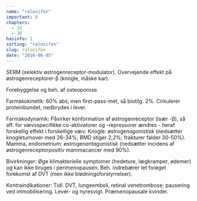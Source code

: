 ```yaml
---
name: "raloxifen"
important: 0
chapters:  
  - 33 
  - 36
hasinfo: 1
sorting: "raloxifen"
slug: raloxifen
date: "2016-06-05"
---
```


SERM (selektiv østrogenreceptor-modulator). Overvejende effekt på østrogenreceptorer-β (knogle, måske kar).

Forebyggelse og beh. af osteoporose.

Farmakokinetik: 60% abs, men first-pass-met, så biotilg. 2%. Cirkulerer proteinbundet, nedbrydes i lever.

Farmakodynamik: Påvirker konformation af østrogenreceptor (især -β), så aff. for vævsspecifikke co-aktivatorer og -repressorer ændres - heraf forskellig effekt i forskellige væv: Knogle: østrogen<em>agonistisk</em> (nedsætter knogleturnover med 26-34%; BMD stiger 2,2%; frakturer falder 30-50%). Mamma, endometrium: østrogen<em>antagonistisk</em> (nedsætter incidens af østrogenreceptorpositiv mammacancer med 90%).

Bivirkninger: Øge klimakterielle symptomer (hedeture, lægkramper, ødemer) og kan ikke bruges i perimenopausen. Beh. indrebærer let forøget forekomst af DVT (men ikke blødningsforstyrrelser).

Kontraindikationer: Tidl. DVT, lungeemboli, retinal venetrombose; pausering ved immobilisering. Lever- og nyresvigt. Præmenopausale kvinder.
